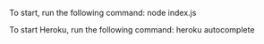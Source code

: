To start, run the following command:
        node index.js

To start Heroku, run the following command:
        heroku autocomplete